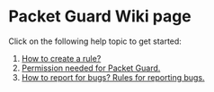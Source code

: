 # Packet Guard Wiki page
Click on the following help topic to get started:

1. [How to create a rule?](https://github.com/im-tkc/Packet-Guard/wiki/How-to-create-a-rule%3F)
2. [Permission needed for Packet Guard.](https://github.com/im-tkc/Packet-Guard/wiki/Permission-needed-for-Packet-Guard)
3. [How to report for bugs? Rules for reporting bugs.](https://github.com/im-tkc/Packet-Guard/wiki/How-to-report-for-bugs%3F-Rules-for-reporting-bugs.)